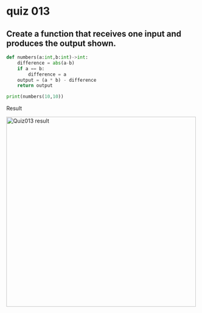 # quiz 013
## Create a function that receives one input and produces the output shown.

```.py
def numbers(a:int,b:int)->int:
    difference = abs(a-b)
    if a == b:
        difference = a
    output = (a * b) - difference
    return output

print(numbers(10,10))
```

Result

<img width="498" alt="Quiz013 result" src="https://user-images.githubusercontent.com/112055062/193206533-89f7a8a5-7981-4d90-91b0-c0acb87e03db.png">

